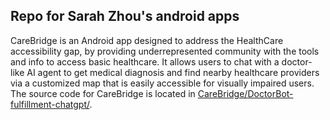 ## Repo for Sarah Zhou's android apps

CareBridge is an Android app designed to address the HealthCare accessibility gap, by providing underrepresented community with the tools and info to access basic healthcare. It allows users to chat with a doctor-like AI agent to get medical diagnosis and find nearby healthcare providers via a customized map that is easily accessible for visually impaired users. The source code for CareBridge is located in [CareBridge/DoctorBot-fulfillment-chatgpt/](https://github.com/sarahf-zh/my-android/tree/main/CareBridge).
